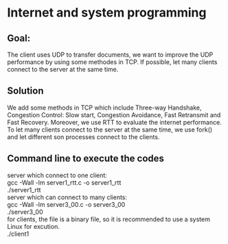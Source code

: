 # Internet and system programming
## Goal:
The client uses UDP to transfer documents, we want to improve the UDP performance by using some methodes in TCP. If possible, let many clients connect to the server at the same time. 
## Solution
We add some methods in TCP which include Three-way Handshake, Congestion Control: Slow start, Congestion Avoidance, Fast Retransmit and Fast Recovery. Moreover, we use RTT to evaluate the internet performance. To let many clients connect to the server at the same time, we use fork() and let different son processes connect to the clients.
## Command line to execute the codes
server which connect to one client:<br>
gcc -Wall -lm server1_rtt.c -o server1_rtt <br>
./server1_rtt <PortNumber> <br>
server which can connect to many clients: <br>
gcc -Wall -lm server3_00.c -o server3_00 <br>
./server3_00 <PortNumber> <br>
for clients, the file is a binary file, so it is recommended to use a system Linux for excution. <br>
./client1 <ServerIP> <PortNumber> <NameOfFile>
 
